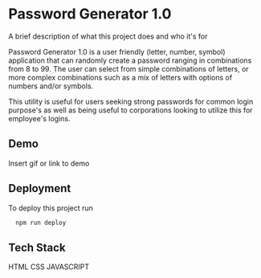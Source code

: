 
# Password Generator 1.0

A brief description of what this project does and who it's for

Password Generator 1.0 is a user friendly (letter, number, symbol) application that can randomly create a password ranging in combinations from 8 to 99. 
The user can select from simple combinations of letters, or more complex combinations such as a mix of letters with options of numbers and/or symbols.

This utility is useful for users seeking strong passwords for common login purpose's as well as being useful to corporations looking to utilize this for employee's logins. 
## Demo

Insert gif or link to demo


## Deployment

To deploy this project run

```bash
  npm run deploy
```


## Tech Stack

HTML
CSS
JAVASCRIPT


